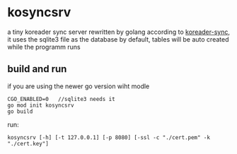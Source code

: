 # kosyncsrv
a tiny koreader sync server rewritten by golang according to
[koreader-sync](https://github.com/myelsukov/koreader-sync),
it uses the sqlite3 file as the database by default, tables will be auto created while the programm runs

## build and run
if you are using the newer go version wiht modle
```
CGO_ENABLED=0   //sqlite3 needs it
go mod init kosyncsrv
go build
```
run:
```
kosyncsrv [-h] [-t 127.0.0.1] [-p 8080] [-ssl -c "./cert.pem" -k "./cert.key"]
```



